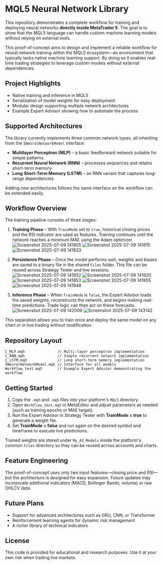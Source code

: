 # MQL5 Neural Network Library

This repository demonstrates a complete workflow for training and deploying neural networks **directly inside MetaTrader 5**. The goal is to show that the MQL5 language can handle custom machine learning models without relying on external tools.

This proof-of-concept aims to design and implement a reliable workflow for neural network training within the MQL5 ecosystem—an environment that typically lacks native machine learning support. By doing so it enables real-time trading strategies to leverage custom models without external dependencies.

## Project Highlights

- Native training and inference in MQL5
- Serialization of model weights for easy deployment
- Modular design supporting multiple network architectures
- Example Expert Advisor showing how to automate the process

## Supported Architectures

The library currently implements three common network types, all inheriting from the `INeuralNetworkModel` interface:

- **Multilayer Perceptron (MLP)** – a basic feedforward network suitable for simple patterns.
- **Recurrent Neural Network (RNN)** – processes sequences and retains short-term memory.
- **Long Short-Term Memory (LSTM)** – an RNN variant that captures long-range dependencies.

Adding new architectures follows the same interface so the workflow can be extended easily.

## Workflow Overview

The training pipeline consists of three stages:

1. **Training Phase** – With `TrainMode` set to `true`, historical closing prices and the RSI indicator are used as features. Training continues until the network reaches a minimum MAE using the Adam optimizer.
![Screenshot 2025-07-09 141805](https://github.com/user-attachments/assets/80a304b9-5776-4d24-bde7-1837b1d76b8c)
![Screenshot 2025-07-09 141815](https://github.com/user-attachments/assets/2b5c8b40-2c4a-4a21-8bd3-b6e34ffc6d45)
![Screenshot 2025-07-09 141833](https://github.com/user-attachments/assets/9adb5dea-e270-4bd9-a541-c28b5a474423)
2. **Persistence Phase** – Once the model performs well, weights and biases are saved to a binary file in the shared `Files` folder. This file can be reused across Strategy Tester and live sessions.
![Screenshot 2025-07-09 141932](https://github.com/user-attachments/assets/0a192530-f810-4758-aa82-ca66bde978f9)
![Screenshot 2025-07-09 141920](https://github.com/user-attachments/assets/b0499cfd-1ddc-4faf-b200-5ba709587494)
![Screenshot 2025-07-09 141853](https://github.com/user-attachments/assets/9e53c48d-95bd-430a-a5b9-185b11738448)
![Screenshot 2025-07-09 141955](https://github.com/user-attachments/assets/36cc15b6-558a-4585-89c7-6f0febdeaf72)
![Screenshot 2025-07-09 141948](https://github.com/user-attachments/assets/bbeda210-a28b-4385-a02f-2cb102ae5d7f)


3. **Inference Phase** – When `TrainMode` is `false`, the Expert Advisor loads the saved weights, reconstructs the network, and begins making real-time predictions. Trade logic can then act on these forecasts.
![Screenshot 2025-07-09 142009](https://github.com/user-attachments/assets/17e6a260-b695-4dde-9c8c-08ff70959df7)
![Screenshot 2025-07-09 143142](https://github.com/user-attachments/assets/0063f456-dde4-45a3-b504-690732754508)

   

This separation allows you to train once and deploy the same model on any chart or in live trading without modification.

## Repository Layout

```
C_MLP.mqh               // Multi-layer perceptron implementation
C_RNN.mqh               // Simple recurrent network implementation
C_LSTM.mqh              // Long short-term memory implementation
INeuralNetworkModel.mqh // Interface for all models
WorkFlow_test.mq5       // Example Expert Advisor demonstrating the workflow
```

## Getting Started

1. Copy the `.mqh` and `.mq5` files into your platform's `MQL5` directory.
2. Open `WorkFlow_test.mq5` in MetaEditor and adjust parameters as needed (such as training epochs or MAE target).
3. Run the Expert Advisor in Strategy Tester with **TrainMode = true** to generate a weight file.
4. Set **TrainMode = false** and run again on the desired symbol and timeframe to execute live predictions.

Trained weights are stored under `My_AI_Models` inside the platform's common `Files` directory so they can be reused across accounts and charts.

## Feature Engineering

The proof-of-concept uses only two input features—closing price and RSI—but the architecture is designed for easy expansion. Future updates may incorporate additional indicators (MACD, Bollinger Bands, volume) or raw OHLCV data.

## Future Plans

- Support for advanced architectures such as GRU, CNN, or Transformer
- Reinforcement learning agents for dynamic risk management
- A richer library of technical indicators

## License

This code is provided for educational and research purposes. Use it at your own risk when trading live markets.
